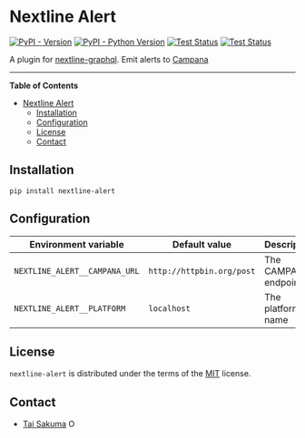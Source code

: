 # Nextline Alert

[![PyPI - Version](https://img.shields.io/pypi/v/nextline-alert.svg)](https://pypi.org/project/nextline-alert)
[![PyPI - Python Version](https://img.shields.io/pypi/pyversions/nextline-alert.svg)](https://pypi.org/project/nextline-alert)
[![Test Status](https://github.com/simonsobs/nextline-alert/actions/workflows/unit-test.yml/badge.svg)](https://github.com/simonsobs/nextline-alert/actions/workflows/unit-test.yml)
[![Test Status](https://github.com/simonsobs/nextline-alert/actions/workflows/type-check.yml/badge.svg)](https://github.com/simonsobs/nextline-alert/actions/workflows/type-check.yml)

A plugin for [nextline-graphql](https://github.com/simonsobs/nextline-graphql).
Emit alerts to [Campana](https://github.com/simonsobs/campana)

---

**Table of Contents**

- [Nextline Alert](#nextline-alert)
  - [Installation](#installation)
  - [Configuration](#configuration)
  - [License](#license)
  - [Contact](#contact)

## Installation

```console
pip install nextline-alert
```

## Configuration

| Environment variable          | Default value             | Description          |
| ----------------------------- | ------------------------- | -------------------- |
| `NEXTLINE_ALERT__CAMPANA_URL` | `http://httpbin.org/post` | The CAMPANA endpoint |
| `NEXTLINE_ALERT__PLATFORM`    | `localhost`               | The platform name    |

## License

`nextline-alert` is distributed under the terms of the [MIT](https://spdx.org/licenses/MIT.html) license.

## Contact

- [Tai Sakuma](https://github.com/TaiSakuma) <span itemscope itemtype="https://schema.org/Person"><a itemprop="sameAs" content="https://orcid.org/0000-0003-3225-9861" href="https://orcid.org/0000-0003-3225-9861" target="orcid.widget" rel="me noopener noreferrer" style="vertical-align:text-top;"><img src="https://orcid.org/sites/default/files/images/orcid_16x16.png" style="width:1em;margin-right:.5em;" alt="ORCID iD icon"></a></span>

